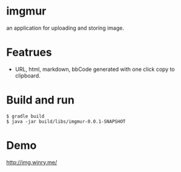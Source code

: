 # imgmur
an application for uploading and storing image.

# Featrues
* URL, html, markdown, bbCode generated with one click copy to clipboard.

# Build and run
```
$ gradle build
$ java -jar build/libs/imgmur-0.0.1-SNAPSHOT
```

# Demo
http://img.winry.me/